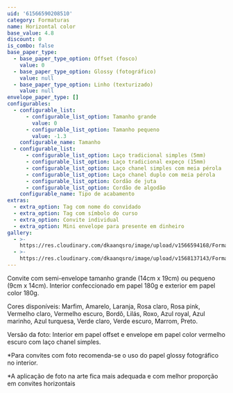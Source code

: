 ```yaml
---
uid: '61566590208510'
category: Formaturas
name: Horizontal color
base_value: 4.8
discount: 0
is_combo: false
base_paper_type:
  - base_paper_type_option: Offset (fosco)
    value: 0
  - base_paper_type_option: Glossy (fotográfico)
    value: null
  - base_paper_type_option: Linho (texturizado)
    value: null
envelope_paper_type: []
configurables:
  - configurable_list:
      - configurable_list_option: Tamanho grande
        value: 0
      - configurable_list_option: Tamanho pequeno
        value: -1.3
    configurable_name: Tamanho
  - configurable_list:
      - configurable_list_option: Laço tradicional simples (5mm)
      - configurable_list_option: Laço tradicional expeço (15mm)
      - configurable_list_option: Laço chanel simples com meia pérola
      - configurable_list_option: Laço chanel duplo com meia pérola
      - configurable_list_option: Cordão de juta
      - configurable_list_option: Cordão de algodão
    configurable_name: Tipo de acabamento
extras:
  - extra_option: Tag com nome do convidado
  - extra_option: Tag com símbolo do curso
  - extra_option: Convite individual
  - extra_option: Mini envelope para presente em dinheiro
gallery:
  - >-
    https://res.cloudinary.com/dkaanqsro/image/upload/v1566594168/Formaturas/Horizontal_color_h4j5l8.jpg
  - >-
    https://res.cloudinary.com/dkaanqsro/image/upload/v1568137143/Formaturas/Horizontal_color_2_eh6tap.jpg
---
```

Convite com semi-envelope tamanho grande (14cm x 19cm) ou pequeno (9cm x 14cm). Interior confeccionado em papel 180g e exterior em papel color 180g.

Cores disponíveis: Marfim, Amarelo, Laranja, Rosa claro, Rosa pink, Vermelho claro, Vermelho escuro, Bordô, Lilás, Roxo, Azul royal, Azul marinho, Azul turquesa, Verde claro, Verde escuro, Marrom, Preto.



Versão da foto: Interior em papel offset e envelope em papel color vermelho escuro com laço chanel simples.



\*Para convites com foto recomenda-se o uso do papel glossy fotográfico no interior.

\*A aplicação de foto na arte fica mais adequada e com melhor proporção em convites horizontais
